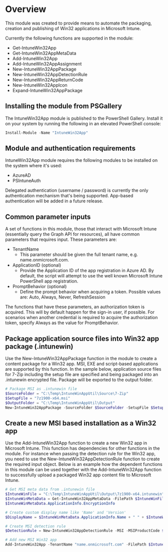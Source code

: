 # Overview
This module was created to provide means to automate the packaging, creation and publishing of Win32 applications in Microsoft Intune.

Currently the following functions are supported in the module:
- Get-IntuneWin32App
- Get-IntuneWin32AppMetaData
- Add-IntuneWin32App
- Add-IntuneWin32AppAssignment
- New-IntuneWin32AppPackage
- New-IntuneWin32AppDetectionRule
- New-IntuneWin32AppReturnCode
- New-IntuneWin32AppIcon
- Expand-IntuneWin32AppPackage

## Installing the module from PSGallery
The IntuneWin32App module is published to the PowerShell Gallery. Install it on your system by running the following in an elevated PowerShell console:
```PowerShell
Install-Module -Name "IntuneWin32App"
```

## Module and authentication requirements
IntuneWin32App module requires the following modules to be installed on the system where it's used:
- AzureAD
- PSIntuneAuth

Delegated authentication (username / password) is currently the only authentication mechanism that's being supported. App-based authentication will be added in a future release.

## Common parameter inputs
A set of functions in this module, those that interact with Microsoft Intune (essentially query the Graph API for resources), all have common parameters that requires input. These parameters are:
- TenantName
  - This parameter should be given the full tenant name, e.g. name.onmicrosoft.com.
- ApplicationID (optional)
  - Provide the Application ID of the app registration in Azure AD. By default, the script will attempt to use the well known Microsoft Intune PowerShell app registration.
- PromptBehavior (optional)
  - Define the prompt behavior when acquiring a token. Possible values are: Auto, Always, Never, RefreshSession

The functions that have these parameters, an authorization token is acquired. This will by default happen for the sign-in user, if possible. For scenarios when another credential is required to acquire the authorization token, specify Always as the value for PromptBehavior.

## Package application source files into Win32 app package (.intunewin)
Use the New-IntuneWin32AppPackage function in the module to create a content package for a Win32 app. MSI, EXE and script-based applications are supported by this function. In the sample below, application source files for 7-Zip including the setup file are specified and being packaged into an .intunewin encrypted file. Package will be exported to the output folder.
```PowerShell
# Package MSI as .intunewin file
$SourceFolder = "C:\Temp\IntuneWinAppUtil\Source\7-Zip"
$SetupFile = "7z1900-x64.msi"
$OutputFolder = "C:\Temp\IntuneWinAppUtil\Output"
New-IntuneWin32AppPackage -SourceFolder $SourceFolder -SetupFile $SetupFile -OutputFolder $OutputFolder -Verbose
```

## Create a new MSI based installation as a Win32 app
Use the Add-IntuneWin32App function to create a new Win32 app in Microsoft Intune. This function has dependencies for other functions in the module. For instance when passing the detection rule for the Win32 app, you need to use the New-IntuneWin32AppDetectionRule function to create the required input object. Below is an example how the dependent functions in this module can be used together with the Add-IntuneWin32App function to successfully upload a packaged Win32 app content file to Microsoft Intune.
```PowerShell
# Get MSI meta data from .intunewin file
$IntuneWinFile = "C:\Temp\IntuneWinAppUtil\Output\7z1900-x64.intunewin"
$IntuneWinMetaData = Get-IntuneWin32AppMetaData -FilePath $IntuneWinFile
$IntuneWinMetaData.ApplicationInfo.EncryptionInfo

# Create custom display name like 'Name' and 'Version'
$DisplayName = $IntuneWinMetaData.ApplicationInfo.Name + " " + $IntuneWinMetaData.ApplicationInfo.MsiInfo.MsiProductVersion

# Create MSI detection rule
$DetectionRule = New-IntuneWin32AppDetectionRule -MSI -MSIProductCode $IntuneWinMetaData.ApplicationInfo.MsiInfo.MsiProductCode

# Add new MSI Win32 app
Add-IntuneWin32App -TenantName "name.onmicrosoft.com" -FilePath $IntuneWinFile -DisplayName $DisplayName -InstallExperience "system" -RestartBehavior "suppress" -DetectionRule $DetectionRule -Verbose
```